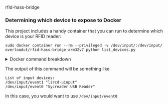 rfid-hass-bridge

### Determining which device to expose to Docker
This project includes a handy container that you can run to determine which device is your RFID reader:
```
sudo docker container run --rm --privileged -v /dev/input/:/dev/input/ overloadut/rfid-hass-bridge:arm32v7 python list_devices.py
```

<details>
  <summary>Docker command breakdown</summary>

  * `docker container run`: Run a container
  * `--rm`: Remove the container after it exits
  * `--privileged`: Run the container with elevated permissions (this is necessary when binding host devices in /dev)
  * `-v /dev/input/:/dev/input/`: Make the host's `/dev/input/` directory available inside the container's filesystem at the same location
  * `overloadut/rfid-hass-bridge:arm32v7`: The image to use (pulls from Docker Hub if you don't have it locally), as well as the tag to use. `arm32v7` is for Raspberry Pi 3. If you are using a Raspberry Pi Zero, use `:arm32v6`
  * `python list_devices.py`: Override the normal CMD for this image with our own command. This is how we run the script that simply outputs all of the input devices.
</details>

The output of this command will be something like
```
List of input devices:
/dev/input/event1 "lircd-uinput"
/dev/input/event0 "Sycreader USB Reader"
```

In this case, you would want to use `/dev/input/event0`